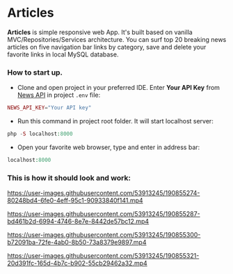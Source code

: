 # Articles

**Articles** is simple responsive web App.
It's built based on vanilla MVC/Repositories/Services architecture.
You can surf top 20 breaking news articles on five navigation bar links by category,
save and delete your favorite links in local MySQL database.

### How to start up.

- Clone and open project in your preferred IDE.
  Enter **Your API Key** from [News API](https://newsapi.org) in project `.env` file:

```php
NEWS_API_KEY="Your API key"
```

- Run this command in project root folder. It will start localhost server:

```php
php -S localhost:8000
```

- Open your favorite web browser, type and enter in address bar:

```php
localhost:8000
```

### This is how it should look and work:

https://user-images.githubusercontent.com/53913245/190855274-80248bd4-6fe0-4eff-95c1-90933840f141.mp4

https://user-images.githubusercontent.com/53913245/190855287-bd461b2d-6994-4746-8e7e-8442de57bc12.mp4

https://user-images.githubusercontent.com/53913245/190855300-b72091ba-72fe-4ab0-8b50-73a8379e9897.mp4

https://user-images.githubusercontent.com/53913245/190855321-20d391fc-165d-4b7c-b902-55cb29462a32.mp4







